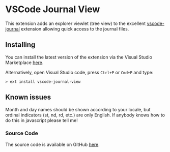 # VSCode Journal View

This extension adds an explorer viewlet (tree view) to the excellent [vscode-journal](https://marketplace.visualstudio.com/items?itemName=Pajoma.vscode-journal) extension allowing quick access to the journal files.

## Installing

You can install the latest version of the extension via the Visual Studio Marketplace [here](https://marketplace.visualstudio.com/items?itemName=Gruntfuggly.vscode-journal-view).

Alternatively, open Visual Studio code, press `Ctrl+P` or `Cmd+P` and type:

    > ext install vscode-journal-view

## Known issues

Month and day names should be shown according to your locale, but ordinal indicators (st, nd, rd, etc.) are only English. If anybody knows how to do this in javascript please tell me!

### Source Code

The source code is available on GitHub [here](https://github.com/Gruntfuggly/vscode-journal-view).

